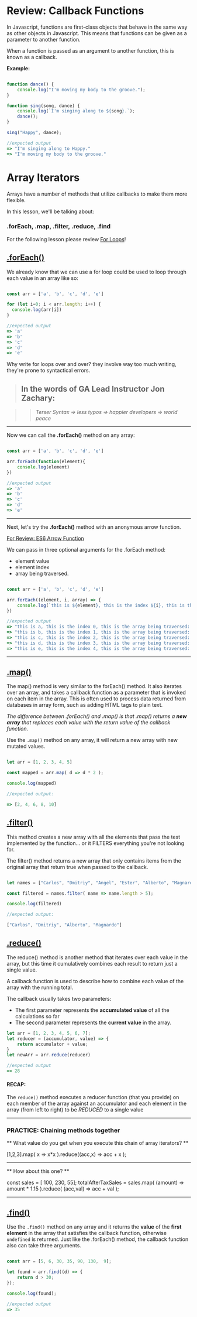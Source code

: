# Review: Callback Functions

In Javascript, functions are first-class objects that behave in the same way as other objects in Javascript. This means that functions can be given as a parameter to another function. 

When a function is passed as an argument to another function, this is known as a callback.

**Example:**

```javascript

function dance() {
    console.log("I'm moving my body to the groove.");
}

function sing(song, dance) {
    console.log(`I'm singing along to ${song}.`);
    dance();
}

sing("Happy", dance);

//expected output
=> "I'm singing along to Happy."
=> "I'm moving my body to the groove."

```

# Array Iterators
Arrays have a number of methods that utilize callbacks to make them more flexible.

In this lesson, we'll be talking about: 
  ### .forEach, .map, .filter, .reduce, .find

For the following lesson please review [For Loops](https://developer.mozilla.org/en-US/docs/Web/JavaScript/Reference/Statements/for)!


## [.forEach()](https://developer.mozilla.org/en-US/docs/Web/JavaScript/Reference/Global_Objects/Array/forEach)

We already know that we can use a for loop could be used to loop through each value in an array like so:

```javascript

const arr = ['a', 'b', 'c', 'd', 'e']

for (let i=0; i < arr.length; i++) {
  console.log(arr[i])
}

//expected output
=> 'a'
=> 'b'
=> 'c'
=> 'd'
=> 'e'

```

Why write for loops over and over? they involve way too much writing, they're prone to syntactical errors. 

> ## In the words of GA Lead Instructor Jon Zachary: 

> >  _Terser Syntax => less typos => happier developers => world peace_

-----

Now we can call the **.forEach()** method on any array:

```javascript

const arr = ['a', 'b', 'c', 'd', 'e']

arr.forEach(function(element){
    console.log(element)
})

//expected output
=> 'a'
=> 'b'
=> 'c'
=> 'd'
=> 'e'
```

-----

Next, let's try the **.forEach()** method with an anonymous arrow function. 

[For Review: 
ES6 Arrow Function](https://developer.mozilla.org/en-US/docs/Web/JavaScript/Reference/Functions/Arrow_functions)

We can pass in three optional arguments for the .forEach method: 
* element value
* element index
* array being traversed.


```javascript

const arr = ['a', 'b', 'c', 'd', 'e']

arr.forEach((element, i, array) => {
    console.log(`this is ${element}, this is the index ${i}, this is the array being traversed: ${array}`)
})

//expected output
=> "this is a, this is the index 0, this is the array being traversed: a,b,c,d,e"
=> "this is b, this is the index 1, this is the array being traversed: a,b,c,d,e"
=> "this is c, this is the index 2, this is the array being traversed: a,b,c,d,e"
=> "this is d, this is the index 3, this is the array being traversed: a,b,c,d,e"
=> "this is e, this is the index 4, this is the array being traversed: a,b,c,d,e"

```

-----

## [.map()](https://developer.mozilla.org/en-US/docs/Web/JavaScript/Reference/Global_Objects/Array/map)

The map() method is very similar to the forEach() method. It also iterates over an array, and takes a callback function as a parameter that is invoked on each item in the array. This is often used to process data returned from databases in array form, such as adding HTML tags to plain text. 

_The difference between .forEach() and .map() is that .map() returns a **new array** that replaces each value with the return value of the callback function._


Use the `.map()` method on any array, it will return a new array with new mutated values. 

```javascript

let arr = [1, 2, 3, 4, 5]

const mapped = arr.map( d => d * 2 ); 

console.log(mapped)

//expected output:

=> [2, 4, 6, 8, 10]

```

## [.filter()](https://developer.mozilla.org/en-US/docs/Web/JavaScript/Reference/Global_Objects/Array/filter)

This method creates a new array with all the elements that pass the test implemented by the function... or it FILTERS everything you're not looking for. 

The filter() method returns a new array that only contains items from the original array that return true when passed to the callback. 


```javascript

let names = ["Carlos", "Dmitriy", "Angel", "Ester", "Alberto", "Magnardo"]

const filtered = names.filter( name => name.length > 5); 

console.log(filtered)

//expected output: 

["Carlos", "Dmitriy", "Alberto", "Magnardo"]

```


## [.reduce()](https://developer.mozilla.org/en-US/docs/Web/JavaScript/Reference/Global_Objects/Array/Reduce)

The reduce() method is another method that iterates over each value in the array, but this time it cumulatively combines each result to return just a single value. 

A callback function is used to describe how to combine each value of the array with the running total.

The callback usually takes two parameters: 
* The first parameter represents the **accumulated value** of all the calculations so far
* The second parameter represents the **current value** in the array. 

```javascript
let arr = [1, 2, 3, 4, 5, 6, 7]; 
let reducer = (accumulator, value) => {
    return accumulator + value; 
}
let newArr = arr.reduce(reducer)

//expected output
=> 28

```

#### RECAP:

The `reduce()` method executes a reducer function (that you provide) on each member of the array against an accumulator and each element in the array (from left to right) to be *REDUCED* to a single value


-----

### PRACTICE: Chaining methods together

** What value do you get when you execute this chain of array iterators? **

[1,2,3].map( x => x*x ).reduce((acc,x) => acc + x );

-----

** How about this one? **

const sales = [ 100, 230, 55];
totalAfterTaxSales = sales.map( (amount) => amount * 1.15 ).reduce( (acc,val) => acc + val );

-----

## [.find()](https://developer.mozilla.org/en-US/docs/Web/JavaScript/Reference/Global_Objects/Array/find)

Use the `.find()` method on any array and it returns the **value** of the **first element** in the array that satisfies the callback function, otherwise `undefined` is returned. Just like the .forEach() method, the callback function also can take three arguments. 

```javascript

const arr = [5, 6, 30, 35, 90, 130,  9]; 

let found = arr.find((d) => {
    return d > 30; 
});

console.log(found); 

//expected output
=> 35

```
